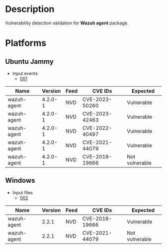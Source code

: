 # Description

Vulnerability detection validation for **Wazuh agent** package.

# Platforms


## Ubuntu Jammy

- Input events
  - [001](input_001.json)

| Name           | Version             | Feed      | CVE IDs       | Expected       |
|----------------|---------------------|-----------|---------------|----------------|
| wazuh-agent    | 4.2.0-1             | NVD       |CVE-2023-50260 | Vulnerable     |
| wazuh-agent    | 4.2.0-1             | NVD       |CVE-2023-42463 | Vulnerable     |
| wazuh-agent    | 4.2.0-1             | NVD       |CVE-2022-40497 | Vulnerable     |
| wazuh-agent    | 4.2.0-1             | NVD       |CVE-2021-44079 | Vulnerable     |
| wazuh-agent    | 4.2.0-1             | NVD       |CVE-2018-19666 | Not vulnerable |

## Windows

- Input files
  - [002](input_002.json)


| Name           | Version             | Feed      | CVE IDs       | Expected       |
|----------------|---------------------|-----------|---------------|----------------|
| wazuh-agent    | 2.2.1               | NVD       |CVE-2018-19666 | Vulnerable     |
| wazuh-agent    | 2.2.1               | NVD       |CVE-2021-44079 | Not vulnerable |
